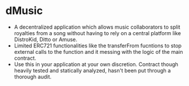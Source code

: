 # dMusic
* A decentralized application which allows music collaborators to split royalties from a song without having to rely on a central platform like DistroKid, Ditto or Amuse.
* Limited ERC721 functionalities like the transferFrom fucntions to stop external calls to the function and it messing with the logic of the main contract. 
* Use this in your application at your own discretion. Contract though heavily tested and statically analyzed, hasn't been put through a thorough audit.
